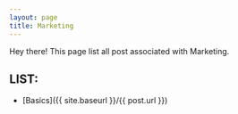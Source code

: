 ```yaml
---
layout: page
title: Marketing
---
```


<p class="message">
  Hey there! This page list all post associated with Marketing.
</p>

## LIST:

* [Basics]({{ site.baseurl }}/{{ post.url }})
